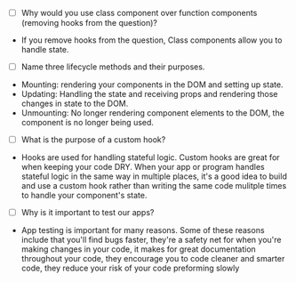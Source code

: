 - [ ] Why would you use class component over function components (removing hooks from the question)?
* If you remove hooks from the question, Class components allow you to handle state. 

- [ ] Name three lifecycle methods and their purposes.
* Mounting: rendering your components in the DOM and setting up state.
* Updating: Handling the state and receiving props and rendering those changes in state to the DOM.
* Unmounting: No longer rendering component elements to the DOM, the component is no longer being used.


- [ ] What is the purpose of a custom hook?
* Hooks are used for handling stateful logic. Custom hooks are great for when keeping your code DRY. When your app or program handles stateful logic in the same way in multiple places, it's a good idea to build and use a custom hook rather than writing the same code mulitple times to handle your component's state.

- [ ] Why is it important to test our apps?
* App testing is important for many reasons. Some of these reasons include that you'll find bugs faster, they're a safety net for when you're making changes in your code, it makes for great documentation throughout your code, they encourage you to code cleaner and smarter code, they reduce your risk of your code preforming slowly 
